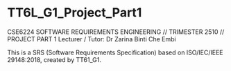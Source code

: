 # TT6L_G1_Project_Part1
CSE6224 SOFTWARE REQUIREMENTS ENGINEERING // TRIMESTER 2510 // PROJECT PART 1
Lecturer / Tutor: Dr Zarina Binti Che Embi

This is a SRS (Software Requirements Specification) based on ISO/IEC/IEEE 29148:2018, created by TT61_G1.
